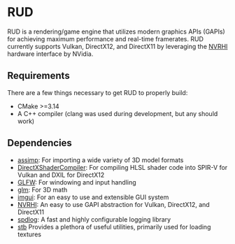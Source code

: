 # RUD
RUD is a rendering/game engine that utilizes modern graphics APIs (GAPIs) for
achieving maximum performance and real-time framerates. RUD currently supports
Vulkan, DirectX12, and DirectX11 by leveraging the
[NVRHI](https://github.com/NVIDIA-RTX/NVRHI) hardware interface by NVidia.

## Requirements
There are a few things necessary to get RUD to properly build:
- CMake >=3.14
- A C++ compiler (clang was used during development, but any should work)

## Dependencies
- [assimp](https://github.com/assimp/assimp):
For importing a wide variety of 3D model formats
- [DirectXShaderCompiler](https://github.com/microsoft/DirectXShaderCompiler):
For compiling HLSL shader code into SPIR-V for Vulkan and DXIL for DirectX12
- [GLFW](https://github.com/glfw/glfw):
For windowing and input handling
- [glm](git@github.com:g-truc/glm.git):
For 3D math
- [imgui](git@github.com:ocornut/imgui.git):
For an easy to use and extensible GUI system
- [NVRHI](https://github.com/NVIDIA-RTX/NVRHI):
An easy to use GAPI abstraction for Vulkan, DirectX12, and DirectX11
- [spdlog](https://github.com/gabime/spdlog):
A fast and highly configurable logging library
- [stb](https://github.com/nothings/stb)
Provides a plethora of useful utilities, primarily used for loading textures
